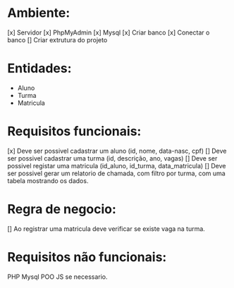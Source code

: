 # Ambiente:

[x] Servidor
[x] PhpMyAdmin
[x] Mysql
[x] Criar banco
[x] Conectar o banco
[] Criar extrutura do projeto

# Entidades:

- Aluno
- Turma
- Matricula

# Requisitos funcionais:

[x] Deve ser possivel cadastrar um aluno (id, nome, data-nasc, cpf)
[] Deve ser possivel cadastrar uma turma (id, descrição, ano, vagas)
[] Deve ser possivel registar uma matricula (id_aluno, id_turma, data_matricula)
[] Deve ser possivel gerar um relatorio de chamada, com filtro por turma, com uma tabela mostrando os dados.

# Regra de negocio:

[] Ao registrar uma matricula deve verificar se existe vaga na turma.

# Requisitos não funcionais:

PHP
Mysql
POO
JS se necessario.
